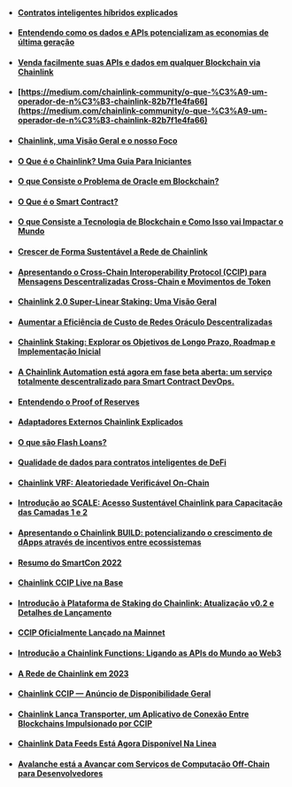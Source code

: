 - #### [Contratos inteligentes híbridos explicados](https://medium.com/chainlink-community/contratos-inteligentes-h%C3%ADbridos-explicados-54304b1f6d32)
- #### [Entendendo como os dados e APIs potencializam as economias de última geração](https://medium.com/chainlink-community/entendendo-como-os-dados-e-apis-potencializam-as-economias-de-%C3%BAltima-gera%C3%A7%C3%A3o-f5aede846009)
- #### [Venda facilmente suas APIs e dados em qualquer Blockchain via Chainlink](https://medium.com/chainlink-community/venda-facilmente-suas-apis-e-dados-em-qualquer-blockchain-via-chainlink-8448a8f567ec)
- #### [https://medium.com/chainlink-community/o-que-%C3%A9-um-operador-de-n%C3%B3-chainlink-82b7f1e4fa66](https://medium.com/chainlink-community/o-que-%C3%A9-um-operador-de-n%C3%B3-chainlink-82b7f1e4fa66)
- #### [Chainlink, uma Visão Geral e o nosso Foco](https://medium.com/chainlink-community/chainlink-uma-vis%C3%A3o-geral-e-o-nosso-foco-1d18c3b85d03)
- #### [O Que é o Chainlink? Uma Guia Para Iniciantes](https://medium.com/chainlink-community/o-que-%C3%A9-o-chainlink-uma-guia-para-iniciantes-803692bc0cae)
- #### [O que Consiste o Problema de Oracle em Blockchain?](https://medium.com/chainlink-community/o-que-consiste-o-problema-de-or%C3%A1culo-em-blockchain-7d2b499e3caa)
- #### [O Que é o Smart Contract?](https://medium.com/chainlink-community/o-que-%C3%A9-o-smart-contract-c65d72da391c)
- #### [O que Consiste a Tecnologia de Blockchain e Como Isso vai Impactar o Mundo](https://medium.com/chainlink-community/o-que-consiste-a-tecnologia-de-blockchain-e-como-isso-vai-impactar-o-mundo-15f83c84a460)
- #### [Crescer de Forma Sustentável a Rede de Chainlink](https://medium.com/chainlink-community/crescer-de-forma-sustent%C3%A1vel-a-rede-de-chainlink-bb05fafff43c)
- #### [Apresentando o Cross-Chain Interoperability Protocol (CCIP) para Mensagens Descentralizadas Cross-Chain e Movimentos de Token](https://medium.com/chainlink-community/apresentando-o-cross-chain-interoperability-protocol-ccip-para-mensagens-descentralizadas-entre-800bbab39300)
- #### [Chainlink 2.0 Super-Linear Staking: Uma Visão Geral](https://medium.com/chainlink-community/chainlink-2-0-super-linear-staking-uma-vis%C3%A3o-geral-f1013a4ceb55)
- #### [Aumentar a Eficiência de Custo de Redes Oráculo Descentralizadas](https://medium.com/chainlink-community/aumentar-a-efici%C3%AAncia-de-custo-de-redes-or%C3%A1culo-descentralizadas-711387818569)
- #### [Chainlink Staking: Explorar os Objetivos de Longo Prazo, Roadmap e Implementação Inicial](https://medium.com/chainlink-community/chainlink-staking-explorando-os-objetivos-de-longo-prazo-roadmap-e-implementa%C3%A7%C3%A3o-inicial-7a097629aaef)
- #### [A Chainlink Automation está agora em fase beta aberta: um serviço totalmente descentralizado para Smart Contract DevOps.](https://medium.com/chainlink-community/a-chainlink-automation-est%C3%A1-agora-em-fase-beta-aberta-um-servi%C3%A7o-totalmente-descentralizado-para-fced4df474eb)
- #### [Entendendo o Proof of Reserves](https://medium.com/chainlink-community/entendendo-o-proof-of-reserves-51f1cb631883)
- #### [Adaptadores Externos Chainlink Explicados](https://medium.com/chainlink-community/adaptadores-externos-chainlink-explicados-b741150fd9a4)
- #### [O que são Flash Loans?](https://medium.com/chainlink-community/o-que-s%C3%A3o-flash-loans-f017cef39d58)
- #### [Qualidade de dados para contratos inteligentes de DeFi](https://medium.com/chainlink-community/qualidade-de-dados-para-contratos-inteligentes-de-defi-859970c3d7cc)
- #### [Chainlink VRF: Aleatoriedade Verificável On-Chain](https://medium.com/chainlink-community/chainlink-vrf-aleatoriedade-verific%C3%A1vel-on-chain-86496d81c59f)
- #### [Introdução ao SCALE: Acesso Sustentável Chainlink para Capacitação das Camadas 1 e 2](https://medium.com/chainlink-community/introdu%C3%A7%C3%A3o-ao-scale-acesso-sustent%C3%A1vel-chainlink-para-capacita%C3%A7%C3%A3o-das-camadas-1-e-2-f285046415ea)
- #### [Apresentando o Chainlink BUILD: potencializando o crescimento de dApps através de incentivos entre ecossistemas](https://medium.com/chainlink-community/apresentando-o-chainlink-build-potencializando-o-crescimento-de-dapps-atrav%C3%A9s-de-incentivos-entre-f09e169d890)
- #### [Resumo do SmartCon 2022](https://medium.com/chainlink-community/resumo-do-smartcon-2022-7faa77d5daf5)
- #### [Chainlink CCIP Live na Base](https://medium.com/chainlink-community/chainlink-ccip-live-na-base-0ea7f0a86400)
- #### [Introdução à Plataforma de Staking do Chainlink: Atualização v0.2 e Detalhes de Lançamento](https://medium.com/chainlink-community/introdu%C3%A7%C3%A3o-%C3%A0-plataforma-de-staking-do-chainlink-atualiza%C3%A7%C3%A3o-v0-2-e-detalhes-de-lan%C3%A7amento-7555577e73b4)
- #### [CCIP Oficialmente Lançado na Mainnet](https://medium.com/chainlink-community/ccip-oficialmente-lan%C3%A7ado-na-mainnet-f3bed2e765ac)
- #### [Introdução a Chainlink Functions: Ligando as APIs do Mundo ao Web3](https://medium.com/chainlink-community/introdu%C3%A7%C3%A3o-a-chainlink-functions-ligando-as-apis-do-mundo-ao-web3-65d3dda33297)
- #### [A Rede de Chainlink em 2023](https://medium.com/chainlink-community/a-rede-de-chainlink-em-2023-1b65f849ec30)
- #### [Chainlink CCIP — Anúncio de Disponibilidade Geral](https://medium.com/chainlink-community/chainlink-ccip-an%C3%BAncio-de-disponibilidade-geral-376e4a670026)
- #### [Chainlink Lança Transporter, um Aplicativo de Conexão Entre Blockchains Impulsionado por CCIP](https://medium.com/chainlink-community/chainlink-lan%C3%A7a-transporter-um-aplicativo-de-conex%C3%A3o-entre-blockchains-impulsionado-por-ccip-92e831fab9c0)
- #### [Chainlink Data Feeds Está Agora Disponível Na Linea](https://medium.com/chainlink-community/chainlink-data-feeds-est%C3%A1-agora-dispon%C3%ADvel-na-linea-812f023251be)
- #### [Avalanche está a Avançar com Serviços de Computação Off-Chain para Desenvolvedores](https://medium.com/chainlink-community/avalanche-est%C3%A1-a-avan%C3%A7ar-com-servi%C3%A7os-de-computa%C3%A7%C3%A3o-off-chain-para-desenvolvedores-363652b8c2e8)
